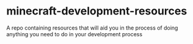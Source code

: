 # minecraft-development-resources
A repo containing resources that will aid you in the process of doing anything you need to do in your development process
